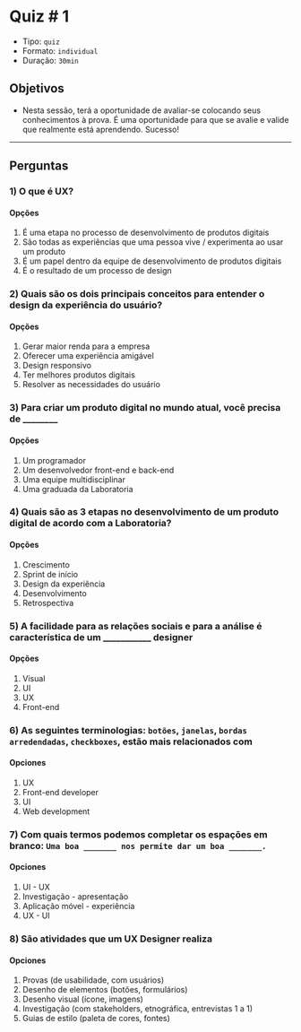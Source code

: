 # Quiz # 1

- Tipo: `quiz`
- Formato: `individual`
- Duração: `30min`

## Objetivos

- Nesta sessão, terá a oportunidade de avaliar-se colocando seus conhecimentos à
  prova. É uma oportunidade para que se avalie e valide que realmente está
  aprendendo. Sucesso!

---

## Perguntas

### 1) O que é UX?

#### Opções

1. É uma etapa no processo de desenvolvimento de produtos digitais
2. São todas as experiências que uma pessoa vive / experimenta ao usar um
   produto
3. É um papel dentro da equipe de desenvolvimento de produtos digitais
4. É o resultado de um processo de design

<solution style="display:none;">2</solution>

### 2) Quais são os dois principais conceitos para entender o design da experiência do usuário?

#### Opções

1. Gerar maior renda para a empresa
2. Oferecer uma experiência amigável
3. Design responsivo
4. Ter melhores produtos digitais
5. Resolver as necessidades do usuário

<solution style="display:none;">2,5</solution>

### 3) Para criar um produto digital no mundo atual, você precisa de ________

#### Opções

1. Um programador
2. Um desenvolvedor front-end e back-end
3. Uma equipe multidisciplinar
4. Uma graduada da Laboratoria

<solution style="display:none;">3</solution>

### 4) Quais são as 3 etapas no desenvolvimento de um produto digital de acordo com a Laboratoria?

#### Opções

1. Crescimento
2. Sprint de início
3. Design da experiência
4. Desenvolvimento
5. Retrospectiva

<solution style="display:none;">1,3,4</solution>

### 5) A facilidade para as relações sociais e para a análise é característica de um ___________ designer

#### Opções

1. Visual
2. UI
3. UX
4. Front-end

<solution style="display:none;">3</solution>

### 6) As seguintes terminologias: `botões`, `janelas`, `bordas arredendadas`, `checkboxes`, estão mais relacionados com

#### Opciones

1. UX
2. Front-end developer
3. UI
4. Web development

<solution style="display:none;">3</solution>

### 7) Com quais termos podemos completar os espações em branco: `Uma boa _______ nos permite dar um boa _______.`

#### Opciones

1. UI - UX
2. Investigação - apresentação
3. Aplicação móvel - experiência
4. UX - UI

<solution style="display:none;">1</solution>

### 8) São atividades que um UX Designer realiza

#### Opciones

1. Provas (de usabilidade, com usuários)
2. Desenho de elementos (botões, formulários)
3. Desenho visual (ícone, imagens)
4. Investigação (com stakeholders, etnográfica, entrevistas 1 a 1)
5. Guias de estilo (paleta de cores, fontes)

<solution style="display:none;">1,4</solution>
